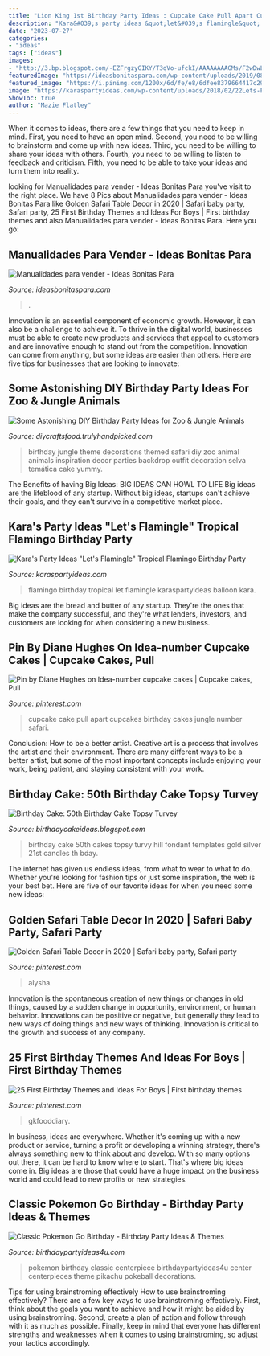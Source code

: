 ```yaml
---
title: "Lion King 1st Birthday Party Ideas : Cupcake Cake Pull Apart Cupcakes Birthday Cakes Jungle Number Safari"
description: "Kara&#039;s party ideas &quot;let&#039;s flamingle&quot; tropical flamingo birthday party"
date: "2023-07-27"
categories:
- "ideas"
tags: ["ideas"]
images:
- "http://3.bp.blogspot.com/-EZFrgzyGIKY/T3qVo-ufckI/AAAAAAAAGMs/F2wDwLYOYhM/s1600/black-white-50-birhtday-cake.jpg"
featuredImage: "https://ideasbonitaspara.com/wp-content/uploads/2019/08/Manualidades-para-vender.jpg"
featured_image: "https://i.pinimg.com/1200x/6d/fe/e8/6dfee8379664417c29a26364282a7b58.jpg"
image: "https://karaspartyideas.com/wp-content/uploads/2018/02/22Lets-Flamingle22-Tropical-Flamingo-Birthday-Party-via-Karas-Party-Ideas-KarasPartyIdeas.com19.jpg"
ShowToc: true
author: "Mazie Flatley"
---
```



When it comes to ideas, there are a few things that you need to keep in mind. First, you need to have an open mind. Second, you need to be willing to brainstorm and come up with new ideas. Third, you need to be willing to share your ideas with others. Fourth, you need to be willing to listen to feedback and criticism. Fifth, you need to be able to take your ideas and turn them into reality.

	

		
looking for Manualidades para vender - Ideas Bonitas Para you've visit to the right place. We have 8 Pics about Manualidades para vender - Ideas Bonitas Para like Golden Safari Table Decor in 2020 | Safari baby party, Safari party, 25 First Birthday Themes and Ideas For Boys | First birthday themes and also Manualidades para vender - Ideas Bonitas Para. Here you go:
		
    
## Manualidades Para Vender - Ideas Bonitas Para

<img loading=lazy src="https://ideasbonitaspara.com/wp-content/uploads/2019/08/Manualidades-para-vender.jpg" onerror="this.onerror=null;this.src='https://tse4.mm.bing.net/th?id=OIP.lUdsNdqDrxtzEzFQFQDSkAAAAA&amp;pid=15.1';" alt="Manualidades para vender - Ideas Bonitas Para">

_Source: ideasbonitaspara.com_

>. 

	

Innovation is an essential component of economic growth. However, it can also be a challenge to achieve it. To thrive in the digital world, businesses must be able to create new products and services that appeal to customers and are innovative enough to stand out from the competition. Innovation can come from anything, but some ideas are easier than others. Here are five tips for businesses that are looking to innovate:

    
## Some Astonishing DIY Birthday Party Ideas For Zoo &amp; Jungle Animals

<img loading=lazy src="http://diycraftsfood.trulyhandpicked.com/wp-content/uploads/2016/06/Animal-birthday-party_5c.jpg" onerror="this.onerror=null;this.src='https://tse4.mm.bing.net/th?id=OIP.bfPNGJN2gsH3Dge6w3bajwHaJ4&amp;pid=15.1';" alt="Some Astonishing DIY Birthday Party Ideas for Zoo &amp; Jungle Animals">

_Source: diycraftsfood.trulyhandpicked.com_

>birthday jungle theme decorations themed safari diy zoo animal animals inspiration decor parties backdrop outfit decoration selva temática cake yummy. 

	

The Benefits of having Big Ideas:
BIG IDEAS CAN HOWL TO LIFE
Big ideas are the lifeblood of any startup. Without big ideas, startups can't achieve their goals, and they can't survive in a competitive market place.

    
## Kara&#039;s Party Ideas &quot;Let&#039;s Flamingle&quot; Tropical Flamingo Birthday Party

<img loading=lazy src="https://karaspartyideas.com/wp-content/uploads/2018/02/22Lets-Flamingle22-Tropical-Flamingo-Birthday-Party-via-Karas-Party-Ideas-KarasPartyIdeas.com19.jpg" onerror="this.onerror=null;this.src='https://tse2.mm.bing.net/th?id=OIP.FB6vooEyID5JWYhFLhU8XgHaLH&amp;pid=15.1';" alt="Kara&#039;s Party Ideas &quot;Let&#039;s Flamingle&quot; Tropical Flamingo Birthday Party">

_Source: karaspartyideas.com_

>flamingo birthday tropical let flamingle karaspartyideas balloon kara. 

	

Big ideas are the bread and butter of any startup. They're the ones that make the company successful, and they're what lenders, investors, and customers are looking for when considering a new business.

    
## Pin By Diane Hughes On Idea-number Cupcake Cakes | Cupcake Cakes, Pull

<img loading=lazy src="https://i.pinimg.com/736x/01/e9/c1/01e9c1cc3872951e56ba40054d72c0a9.jpg" onerror="this.onerror=null;this.src='https://tse4.mm.bing.net/th?id=OIP.gZjERF8kb24lfJALIrjh3wHaK9&amp;pid=15.1';" alt="Pin by Diane Hughes on Idea-number cupcake cakes | Cupcake cakes, Pull">

_Source: pinterest.com_

>cupcake cake pull apart cupcakes birthday cakes jungle number safari. 

	

Conclusion: How to be a better artist.
Creative art is a process that involves the artist and their environment. There are many different ways to be a better artist, but some of the most important concepts include enjoying your work, being patient, and staying consistent with your work.

    
## Birthday Cake: 50th Birthday Cake Topsy Turvey

<img loading=lazy src="http://3.bp.blogspot.com/-EZFrgzyGIKY/T3qVo-ufckI/AAAAAAAAGMs/F2wDwLYOYhM/s1600/black-white-50-birhtday-cake.jpg" onerror="this.onerror=null;this.src='https://tse1.mm.bing.net/th?id=OIP.l410IMAU7PXrFbRCINMT9gAAAA&amp;pid=15.1';" alt="Birthday Cake: 50th Birthday Cake Topsy Turvey">

_Source: birthdaycakeideas.blogspot.com_

>birthday cake 50th cakes topsy turvy hill fondant templates gold silver 21st candles th bday. 

	

The internet has given us endless ideas, from what to wear to what to do. Whether you're looking for fashion tips or just some inspiration, the web is your best bet. Here are five of our favorite ideas for when you need some new ideas: 

    
## Golden Safari Table Decor In 2020 | Safari Baby Party, Safari Party

<img loading=lazy src="https://i.pinimg.com/1200x/6d/fe/e8/6dfee8379664417c29a26364282a7b58.jpg" onerror="this.onerror=null;this.src='https://tse1.mm.bing.net/th?id=OIP.DcXT2Zsyh7meWqztdUA9wQHaMG&amp;pid=15.1';" alt="Golden Safari Table Decor in 2020 | Safari baby party, Safari party">

_Source: pinterest.com_

>alysha. 

	

Innovation is the spontaneous creation of new things or changes in old things, caused by a sudden change in opportunity, environment, or human behavior. Innovations can be positive or negative, but generally they lead to new ways of doing things and new ways of thinking. Innovation is critical to the growth and success of any company.

    
## 25 First Birthday Themes And Ideas For Boys | First Birthday Themes

<img loading=lazy src="https://i.pinimg.com/736x/bc/1b/a9/bc1ba9063120555d7463eb4496c2e5ac.jpg" onerror="this.onerror=null;this.src='https://tse1.mm.bing.net/th?id=OIP.F_UbeDld10Njd59ZWX6c7AHaLH&amp;pid=15.1';" alt="25 First Birthday Themes and Ideas For Boys | First birthday themes">

_Source: pinterest.com_

>gkfooddiary. 

	

In business, ideas are everywhere. Whether it's coming up with a new product or service, turning a profit or developing a winning strategy, there's always something new to think about and develop. With so many options out there, it can be hard to know where to start. That's where big ideas come in. Big ideas are those that could have a huge impact on the business world and could lead to new profits or new strategies.

    
## Classic Pokemon Go Birthday - Birthday Party Ideas &amp; Themes

<img loading=lazy src="http://i2.wp.com/www.birthdaypartyideas4u.com/wp-content/uploads/2017/06/Classic-Pokemon-Go-Birthday-Pokeball-Centerpiece-600x800.jpg?resize=570%2C760" onerror="this.onerror=null;this.src='https://tse4.mm.bing.net/th?id=OIP.JonXDWFNy37XqMm8UJP5HgHaJ4&amp;pid=15.1';" alt="Classic Pokemon Go Birthday - Birthday Party Ideas &amp; Themes">

_Source: birthdaypartyideas4u.com_

>pokemon birthday classic centerpiece birthdaypartyideas4u center centerpieces theme pikachu pokeball decorations. 

	

Tips for using brainstroming effectively
How to use brainstroming effectively?
There are a few key ways to use brainstroming effectively. First, think about the goals you want to achieve and how it might be aided by using brainstroming. Second, create a plan of action and follow through with it as much as possible. Finally, keep in mind that everyone has different strengths and weaknesses when it comes to using brainstroming, so adjust your tactics accordingly.

